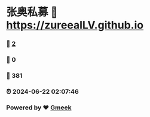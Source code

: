 # 张奥私募 :link: https://zureealLV.github.io 
### :page_facing_up: [2](https://zureealLV.github.io/tag.html) 
### :speech_balloon: 0 
### :hibiscus: 381 
### :alarm_clock: 2024-06-22 02:07:46 
### Powered by :heart: [Gmeek](https://github.com/Meekdai/Gmeek)
